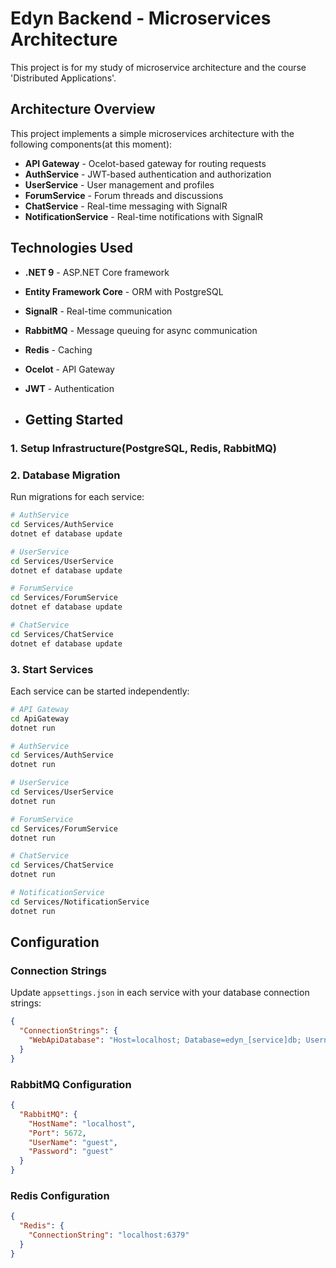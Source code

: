 # Edyn Backend - Microservices Architecture

This project is for my study of microservice architecture and the course 'Distributed Applications'.

## Architecture Overview

This project implements a simple microservices architecture with the following components(at this moment):

- **API Gateway** - Ocelot-based gateway for routing requests
- **AuthService** - JWT-based authentication and authorization
- **UserService** - User management and profiles
- **ForumService** - Forum threads and discussions
- **ChatService** - Real-time messaging with SignalR
- **NotificationService** - Real-time notifications with SignalR

## Technologies Used

- **.NET 9** - ASP.NET Core framework
- **Entity Framework Core** - ORM with PostgreSQL
- **SignalR** - Real-time communication
- **RabbitMQ** - Message queuing for async communication
- **Redis** - Caching 
- **Ocelot** - API Gateway
- **JWT** - Authentication

- ## Getting Started

### 1. Setup Infrastructure(PostgreSQL, Redis, RabbitMQ)

### 2. Database Migration

Run migrations for each service:

```bash
# AuthService
cd Services/AuthService
dotnet ef database update

# UserService
cd Services/UserService
dotnet ef database update

# ForumService
cd Services/ForumService
dotnet ef database update

# ChatService
cd Services/ChatService
dotnet ef database update
```

### 3. Start Services

Each service can be started independently:

```bash
# API Gateway
cd ApiGateway
dotnet run

# AuthService
cd Services/AuthService
dotnet run

# UserService
cd Services/UserService
dotnet run

# ForumService
cd Services/ForumService
dotnet run

# ChatService
cd Services/ChatService
dotnet run

# NotificationService
cd Services/NotificationService
dotnet run
```

## Configuration

### Connection Strings

Update `appsettings.json` in each service with your database connection strings:

```json
{
  "ConnectionStrings": {
    "WebApiDatabase": "Host=localhost; Database=edyn_[service]db; Username=postgres; Password=your_password"
  }
}
```

### RabbitMQ Configuration

```json
{
  "RabbitMQ": {
    "HostName": "localhost",
    "Port": 5672,
    "UserName": "guest",
    "Password": "guest"
  }
}
```

### Redis Configuration

```json
{
  "Redis": {
    "ConnectionString": "localhost:6379"
  }
}
```
